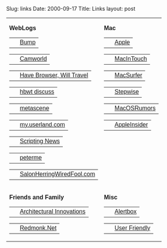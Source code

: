 Slug: links
Date: 2000-09-17
Title: Links
layout: post

<table border="0" cellpadding="5" cellspacing="0" width="98%">
  <tr>
    <td valign="top">
      <p><font face="verdana, arial"><b><font face="verdana, arial">WebLogs</font></b></font><br />
      <table>
        <tr>
          <td valign="center" width="0">&#0160;</td>
          <td><font face="verdana, arial"><a href="http://www.bump.net">Bump</a></font></td>
        </tr>
      </table>
      <table>
        <tr>
          <td valign="center" width="0">&#0160;</td>
          <td><font face="verdana, arial"><a href="http://www.camworld.com">Camworld</a></font></td>
        </tr>
      </table>
      <table>
        <tr>
          <td valign="center" width="0">&#0160;</td>
          <td><font face="verdana, arial"><a href="http://jim.roepcke.com">Have
            Browser, Will Travel</a></font></td>
        </tr>
      </table>
      <table>
        <tr>
          <td valign="center" width="0">&#0160;</td>
          <td><font face="verdana, arial"><a href="http://jim.roepcke.com/discuss/">hbwt
            discuss</a></font></td>
        </tr>
      </table>
      <table>
        <tr>
          <td valign="center" width="0">&#0160;</td>
          <td><font face="verdana, arial"><a href="http://members.tripod.com/amused_2/weblog.html">metascene</a></font></td>
        </tr>
      </table>
      <table>
        <tr>
          <td valign="center" width="0">&#0160;</td>
          <td><font face="verdana, arial"><a href="http://my.userland.com/">my.userland.com</a></font></td>
        </tr>
      </table>
      <table>
        <tr>
          <td valign="center" width="0">&#0160;</td>
          <td><font face="verdana, arial"><a href="http://news.userland.com">Scripting
            News</a></font></td>
        </tr>
      </table>
      <table>
        <tr>
          <td valign="center" width="0">&#0160;</td>
          <td><font face="verdana, arial"><a href="http://www.peterme.com/">peterme</a></font></td>
        </tr>
      </table>
      <table>
        <tr>
          <td valign="center" width="0">&#0160;</td>
          <td><font face="verdana, arial"><a href="http://www.salonherringwiredfool.com/">SalonHerringWiredFool.com</a></font></td>
        </tr>
      </table>
    </p></td>
    <td valign="top">
      <p><font face="verdana, arial"><b><font face="verdana, arial">Mac</font></b></font><br />
      <table>
        <tr>
          <td valign="center" width="0">&#0160;</td>
          <td><font face="verdana, arial"><a href="http://www.apple.com/">Apple</a></font></td>
        </tr>
      </table>
      <table>
        <tr>
          <td valign="center" width="0">&#0160;</td>
          <td><font face="verdana, arial"><a href="http://www.macintouch.com/">MacInTouch</a></font></td>
        </tr>
      </table>
      <table>
        <tr>
          <td valign="center" width="0">&#0160;</td>
          <td><font face="verdana, arial"><a href="http://www.macsurfer.com/">MacSurfer</a></font></td>
        </tr>
      </table>
      <table>
        <tr>
          <td valign="center" width="0">&#0160;</td>
          <td><font face="verdana, arial"><a href="http://www.stepwise.com/">Stepwise</a></font></td>
        </tr>
      </table>
      <table>
        <tr>
          <td valign="center" width="0">&#0160;</td>
          <td><font face="verdana, arial"><a href="http://www.macosrumors.com/">MacOSRumors</a></font></td>
        </tr>
      </table>
      <table>
        <tr>
          <td valign="center" width="0">&#0160;</td>
          <td><font face="verdana, arial"><a href="http://www.appleinsider.com/">AppleInsider</a></font></td>
        </tr>
      </table>
    </p></td>
  </tr>
  <tr>
    <td valign="top">
      <p><font face="verdana, arial"><b><font face="verdana, arial">Friends and
        Family</font></b></font><br />
      <table>
        <tr>
          <td valign="center" width="0">&#0160;</td>
          <td><font face="verdana, arial"><a href="http://www.archinnov.com/">Architectural
            Innovations</a></font></td>
        </tr>
      </table>
      <table>
        <tr>
          <td valign="center" width="0">&#0160;</td>
          <td><font face="verdana, arial"><a href="http://www.redmonk.net">Redmonk.Net</a></font></td>
        </tr>
      </table>
    </p></td>
    <td valign="top">
      <p><font face="verdana, arial"><b><font face="verdana, arial">Misc</font></b></font><br />
      <table>
        <tr>
          <td valign="center" width="0">&#0160;</td>
          <td><font face="verdana, arial"><a href="http://www.useit.com/alertbox/">Alertbox</a></font></td>
        </tr>
      </table>
      <table>
        <tr>
          <td valign="center" width="0">&#0160;</td>
          <td><font face="verdana, arial"><a href="http://www.userfriendly.org/static/">User
            Friendly</a></font></td>
        </tr>
      </table>
    </p></td>
  </tr>
</table>
